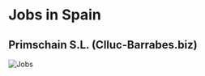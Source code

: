 # Jobs in Spain

## Primschain S.L. (Clluc-Barrabes.biz)
![Jobs](./certificadoPrácticasLennardPalomino.jpg)

